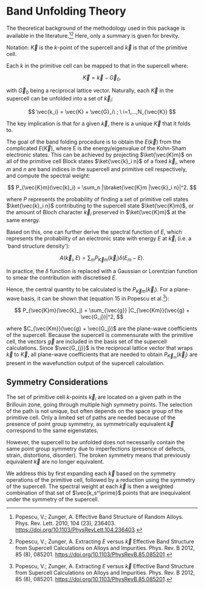 # Band Unfolding Theory

The theoretical background of the methodology used in this package is available in the literature.[^1][^2]
Here, only a summary is given for brevity.

Notation: $\vec{K}$ is the _k_-point of the supercell and $\vec{k}$ is that of the primitive cell.

Each $k$ in the primitive cell can be mapped to that in the supercell where:

$$
\vec{K} = \vec{k} - \vec{G}_0.
$$

with $\vec{G}_0$ being a reciprocal lattice vector.
Naturally, each $\vec{K}$ in the supercell can be unfolded into a set of $\vec{k}_i$:

$$
\vec{k_i} = \vec{K} + \vec{G}_i\  ; \  i=1,...,N_{\vec{K}}
$$

The key implication is that for a given $\vec{k}$, there is a unique $\vec{K}$ that it folds to.

The goal of the band folding procedure is to obtain the $E(\vec{k})$ from the complicated $E(\vec{K})$, 
where E is the energy/eigenvalue of the Kohn-Sham electronic states. 
This can be achieved by projecting $\ket{\vec{K}m}$ on all of the primitive cell Block states 
$\ket{\vec{k}_i n}$ of a fixed $\vec{k}_i$, where $m$ and $n$ are band indices in the supercell and 
primitive cell respectively, and compute the spectral weight:

$$
P_{\vec{K}m}(\vec{k}_i) = \sum_n |\braket{\vec{K}m |\vec{k}_i n}|^2.
$$

where $P$ represents the probability of finding a set of primitive cell states $\ket{\vec{k}_i n}$ 
contributing to the supercell state $\ket{\vec{K}m}$, or the amount of Bloch character $\vec{k}_i$ 
preserved in $\ket{\vec{K}m}$ at the same energy. 

Based on this, one can further derive the spectral function of $E$, which represents the probability of 
an electronic state with energy $E$ at $\vec{k}_i$ (i.e. a 'band structure density'):

$$
A(\vec{k}_i, E) = \sum_m P_{\vec{K}m}(\vec{k}_i)\delta(E_m - E).
$$

In practice, the $\delta$ function is replaced with a Gaussian or Lorentzian function to smear the 
contribution with discretised $E$. 

Hence, the central quantity to be calculated is the $P_{\vec{K}m}(\vec{k}_i)$.
For a plane-wave basis, it can be shown that (equation 15 in Popescu et al.[^2]):

$$
P_{\vec{K}m}(\vec{k}_j) = \sum_{\vec{g}} |C_{\vec{Km}}(\vec{g} + \vec{G_j})|^2,
$$

where $C_{\vec{Km}}(\vec{g} + \vec{G_j})$ are the plane-wave coefficients of the supercell.
Because the supercell is commensurate with the primitive cell, the vectors $\vec{g}$ are included in 
the basis set of the supercell calculations. Since $\vec{G_{j}}$ is the reciprocal lattice vector that 
wraps $\vec{k}$ to $\vec{K}$, all plane-wave coefficients that are needed to obtain $P_{\vec{K}_m}(\vec
{k}_j)$ are present in the wavefunction output of the supercell calculation. 


## Symmetry Considerations

The set of primitive cell _k_-points $\vec{k}_i$ are located on a given path in the Brillouin zone, 
going through multiple high symmetry points. 
The selection of the path is not unique, but often depends on the space group of the primitive cell.
Only a limited set of paths are needed because of the presence of point group symmetry, as 
symmetrically equivalent $\vec{k}$ correspond to the same eigenstates. 

However, the supercell to be unfolded does not necessarily contain the same point group symmetry due to 
imperfections (presence of defects, strain, distortions, disorder). The broken symmetry means that 
previously equivalent $\vec{k}$ are no longer equivalent. 

We address this by first expanding each $\vec{k}$ based on the symmetry operations of the primitive 
cell, followed by a reduction using the symmetry of the supercell. The spectral weight at each $\vec{k}$ 
is then a weighted combination of that set of $\vec{k_s^\prime}$ points that are inequivalent under the 
symmetry of the supercell.

[^1]: Popescu, V.; Zunger, A. Effective Band Structure of Random Alloys. Phys. Rev. Lett. 2010, 104 (23), 236403. https://doi.org/10.1103/PhysRevLett.104.236403.
[^2]: Popescu, V.; Zunger, A. Extracting $E$ versus $\vec{k}$ Effective Band Structure from Supercell Calculations on Alloys and Impurities. Phys. Rev. B 2012, 85 (8), 085201. https://doi.org/10.1103/PhysRevB.85.085201.